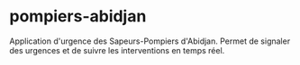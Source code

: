 # pompiers-abidjan
Application d'urgence des Sapeurs-Pompiers d'Abidjan. Permet de signaler des urgences et de suivre les interventions en temps réel.
